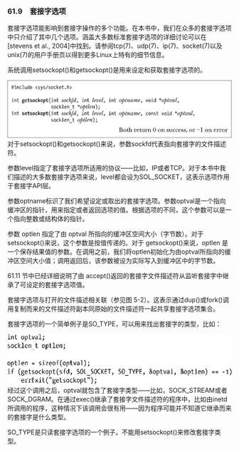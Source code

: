 ### 61.9　套接字选项

套接字选项能影响到套接字操作的多个功能。在本书中，我们在众多的套接字选项中只介绍了其中几个选项。涵盖大多数标准套接字选项的详细讨论可以在[stevens et al., 2004]中找到。请参阅tcp(7)、udp(7)、ip(7)、socket(7)以及unix(7)的用户手册页以得到更多Linux上特有的细节信息。

系统调用setsockopt()和getsockopt()是用来设定和获取套接字选项的。



![1569.png](../images/1569.png)
对于setsockopt()和getsockopt()来说，参数sockfd代表指向套接字的文件描述符。

参数level指定了套接字选项所适用的协议——比如，IP或者TCP。对于本书中我们描述的大多数套接字选项来说，level都会设为SOL_SOCKET，这表示选项作用于套接字API层。

参数optname标识了我们希望设定或取出的套接字选项。参数optval是一个指向缓冲区的指针，用来指定或者返回选项的值。根据选项的不同，这个参数可以是一个指向整数或结构体的指针。

参数 optlen 指定了由 optval 所指向的缓冲区空间大小（字节数）。对于 setsockopt()来说，这个参数是按值传递的。对于 getsockopt()来说，optlen 是一个保存结果值的参数。在调用之前，我们将optlen初始化为由optval所指向的缓冲区空间大小值；调用返回后，该参数被设为实际写入到缓冲区中的字节数。

61.11 节中已经详细说明了由 accept()返回的套接字文件描述符从监听套接字中继承了可设定的套接字选项值。

套接字选项与打开的文件描述相关联（参见图 5-2）。这表示通过dup()或fork()调用复制而来的文件描述符副本同原始的文件描述符一起共享套接字选项集合。

套接字选项的一个简单例子是SO_TYPE，可以用来找出套接字的类型，比如：



![1570.png](../images/1570.png)
经过这个调用之后，optval就包含了套接字类型——比如，SOCK_STREAM或者SOCK_DGRAM。在通过exec()继承了套接字文件描述符的程序中，比如由inetd所调用的程序，这种情况下该调用会很有用——因为程序可能并不知道它继承而来的套接字是什么类型。

SO_TYPE是只读套接字选项的一个例子。不能用setsockopt()来修改套接字类型。

